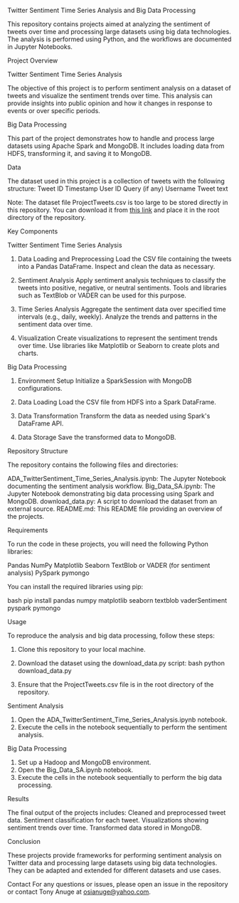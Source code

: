  Twitter Sentiment Time Series Analysis and Big Data Processing

This repository contains projects aimed at analyzing the sentiment of tweets over time and processing large datasets using big data technologies. The analysis is performed using Python, and the workflows are documented in Jupyter Notebooks.

 Project Overview

 Twitter Sentiment Time Series Analysis

The objective of this project is to perform sentiment analysis on a dataset of tweets and visualize the sentiment trends over time. This analysis can provide insights into public opinion and how it changes in response to events or over specific periods.

 Big Data Processing

This part of the project demonstrates how to handle and process large datasets using Apache Spark and MongoDB. It includes loading data from HDFS, transforming it, and saving it to MongoDB.

 Data

The dataset used in this project is a collection of tweets with the following structure:
 Tweet ID
 Timestamp
 User ID
 Query (if any)
 Username
 Tweet text

Note: The dataset file ProjectTweets.csv is too large to be stored directly in this repository. You can download it from [this link](https://linktoyourdataset.com/ProjectTweets.csv) and place it in the root directory of the repository.

 Key Components

 Twitter Sentiment Time Series Analysis

1. Data Loading and Preprocessing
    Load the CSV file containing the tweets into a Pandas DataFrame.
    Inspect and clean the data as necessary.

2. Sentiment Analysis
    Apply sentiment analysis techniques to classify the tweets into positive, negative, or neutral sentiments.
    Tools and libraries such as TextBlob or VADER can be used for this purpose.

3. Time Series Analysis
    Aggregate the sentiment data over specified time intervals (e.g., daily, weekly).
    Analyze the trends and patterns in the sentiment data over time.

4. Visualization
    Create visualizations to represent the sentiment trends over time.
    Use libraries like Matplotlib or Seaborn to create plots and charts.

 Big Data Processing

1. Environment Setup
    Initialize a SparkSession with MongoDB configurations.

2. Data Loading
    Load the CSV file from HDFS into a Spark DataFrame.

3. Data Transformation
    Transform the data as needed using Spark's DataFrame API.

4. Data Storage
    Save the transformed data to MongoDB.

 Repository Structure

The repository contains the following files and directories:

 ADA_TwitterSentiment_Time_Series_Analysis.ipynb: The Jupyter Notebook documenting the sentiment analysis workflow.
 Big_Data_SA.ipynb: The Jupyter Notebook demonstrating big data processing using Spark and MongoDB.
 download_data.py: A script to download the dataset from an external source.
 README.md: This README file providing an overview of the projects.

 Requirements

To run the code in these projects, you will need the following Python libraries:

 Pandas
 NumPy
 Matplotlib
 Seaborn
 TextBlob or VADER (for sentiment analysis)
 PySpark
 pymongo

You can install the required libraries using pip:

bash
pip install pandas numpy matplotlib seaborn textblob vaderSentiment pyspark pymongo


 Usage

To reproduce the analysis and big data processing, follow these steps:

1. Clone this repository to your local machine.
2. Download the dataset using the download_data.py script:
   bash
   python download_data.py
   
3. Ensure that the ProjectTweets.csv file is in the root directory of the repository.

 Sentiment Analysis

1. Open the ADA_TwitterSentiment_Time_Series_Analysis.ipynb notebook.
2. Execute the cells in the notebook sequentially to perform the sentiment analysis.

 Big Data Processing

1. Set up a Hadoop and MongoDB environment.
2. Open the Big_Data_SA.ipynb notebook.
3. Execute the cells in the notebook sequentially to perform the big data processing.

 Results

The final output of the projects includes:
 Cleaned and preprocessed tweet data.
 Sentiment classification for each tweet.
 Visualizations showing sentiment trends over time.
 Transformed data stored in MongoDB.

 Conclusion

These projects provide frameworks for performing sentiment analysis on Twitter data and processing large datasets using big data technologies. They can be adapted and extended for different datasets and use cases.

 Contact
For any questions or issues, please open an issue in the repository or contact Tony Anuge at osianuge@yahoo.com.
